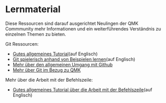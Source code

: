 # Lernmaterial

Diese Ressourcen sind darauf ausgerichtet Neulingen der QMK Commmunity mehr Informationen und ein weiterführendes Verständnis zu einzelnen Themen zu bieten.

Git Ressourcen:

* [Gutes allgemeines Tutorial](https://www.codecademy.com/learn/learn-git)(auf Englisch)
* [Git spielerisch anhand von Beispielen lernen](https://learngitbranching.js.org/)(auf Englisch)
* [Mehr über den allgemeinen Umgang mit Github](getting_started_github.md)
* [Mehr über Git im Bezug zu QMK](contributing.md)

Mehr über die Arbeit mit der Befehlszeile:

* [Gutes allgemeines Tutorial über die Arbeit mit der Befehlszeile](https://www.codecademy.com/learn/learn-the-command-line)(auf Englisch)
